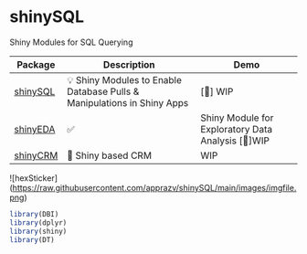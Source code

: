 # shinySQL
Shiny Modules for SQL Querying

| Package | Description | Demo |
|---|---|---|
| [shinySQL](https://github.com/apprazv/shinySQL) | 💡 Shiny Modules to Enable Database Pulls & Manipulations in Shiny Apps | [🔗] WIP|
| [shinyEDA](https://github.com/apprazv/shinyEDA) | ✅  |Shiny Module for Exploratory Data Analysis [🔗]WIP|
| [shinyCRM](https://github.com/apprazv/shinyCRM/) | 📝 Shiny based CRM | WIP |

![hexSticker] (https://raw.githubusercontent.com/apprazv/shinySQL/main/images/imgfile.png)

```r
library(DBI)
library(dplyr)
library(shiny)
library(DT)
```

